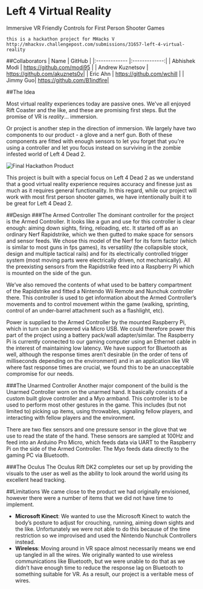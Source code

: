 # Left 4 Virtual Reality
Immersive VR Friendly Controls for First Person Shooter Games

```
this is a hackathon project for MHacks V
http://mhacksv.challengepost.com/submissions/31657-left-4-virtual-reality
```
##Collaborators
| Name | GitHub |
|:------------- |:-------------:|
| Abhishek Modi | https://github.com/modi95 |
| Andrew Kuznetsov | https://github.com/akuznets0v|
| Eric Ahn | https://github.com/wchill |
| Jimmy Guo| https://github.com/B1indfire|

##The Idea

Most virtual reality experiences today are passive ones. We've all enjoyed Rift Coaster and the like, and these are promising first steps. But the promise of VR is *reality*… immersion. 

Or project is another step in the direction of immersion. We largely have two components to our product - a glove and a nerf gun. Both of these components are fitted with enough sensors to let you forget that you're using a controller and let you focus instead on surviving in the zombie infested world of Left 4 Dead 2.

![Final Hackathon Product](http://s3.amazonaws.com/challengepost/photos/production/solution_photos/000/200/219/datas/xlarge.png?1421591141)

This project is built with a special focus on Left 4 Dead 2 as we understand that a good virtual reality experience requires accuracy and finesse just as much as it requires general functionality. In this regard, while our project will work with most first person shooter games, we have intentionally built it to be great for Left 4 Dead 2.


##Design
###The Armed Controller
The dominant controller for the project is the Armed Controller. It looks like a gun and use for this controller is clear enough: aiming down sights, firing, reloading, etc. It started off as an ordinary Nerf Rapidstrike, which we then gutted to make space for sensors and sensor feeds. We chose this model of the Nerf for its form factor (which is similar to most guns in fps games), its versatility (the collapsible stock, design and multiple tactical rails) and for its electrically controlled trigger system (most moving parts were electrically driven, not mechanically). All the preexisting sensors from the Rapidstrike feed into a Raspberry Pi which is mounted on the side of the gun. 

We’ve also removed the contents of what used to be battery compartment of the Rapidstrike and fitted a Nintendo Wii Remote and Nunchuk controller there. This controller is used to get information about the Armed Controller’s movements and to control movement within the game (walking, sprinting, control of an under-barrel attachment such as a flashlight, etc).

Power is supplied to the Armed Controller by the mounted Raspberry Pi, which in turn can be powered via Micro USB. We could therefore power this part of the project using a battery pack/wall adapter/similar. The Raspberry Pi is currently connected to our gaming computer using an Ethernet cable in the interest of maintaining low latency. We have support for Bluetooth as well, although the response times aren’t desirable (in the order of tens of milliseconds depending on the environment) and in an application like VR where fast response times are crucial, we found this to be an unacceptable compromise for our needs.

###The Unarmed Controller
Another major component of the build is the Unarmed Controller worn on the unarmed hand. It basically consists of a custom built glove controller and a Myo armband. This controller is to be used to perform most other gestures in the game. This includes (but not limited to) picking up items, using throwables, signaling fellow players, and interacting with fellow players and the environment.

There are two flex sensors and one pressure sensor in the glove that we use to read the state of the hand. These sensors are sampled at 100Hz and feed into an Arduino Pro Micro, which feeds data via UART to the Raspberry Pi on the side of the Armed Controller. The Myo feeds data directly to the gaming PC via Bluetooth.

###The Oculus
The Oculus Rift DK2 completes our set up by providing the visuals to the user as well as the ability to look around the world using its excellent head tracking.

##Limitations
We came close to the product we had originally envisioned, however there were a number of items that we did not have time to implement.
+ **Microsoft Kinect**: We wanted to use the Microsoft Kinect to watch the body’s posture to adjust for crouching, running, aiming down sights and the like. Unfortunately we were not able to do this because of the time restriction so we improvised and used the Nintendo Nunchuk Controllers instead.
+ **Wireless**: Moving around in VR space almost necessarily means we end up tangled in all the wires. We originally wanted to use wireless communications like Bluetooth, but we were unable to do that as we didn’t have enough time to reduce the response lag on Bluetooth to something suitable for VR. As a result, our project is a veritable mess of wires.
